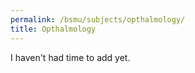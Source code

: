 ```yaml
---
permalink: /bsmu/subjects/opthalmology/
title: Opthalmology
---
```


I haven't had time to add yet.
